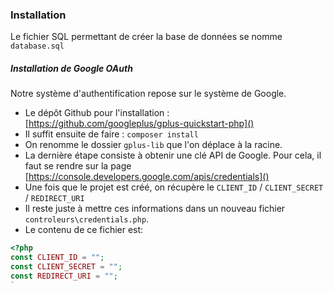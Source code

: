 ### Installation

Le fichier SQL permettant de créer la base de données se nomme `database.sql`

##### Installation de Google OAuth

Notre système d'authentification repose sur le système de Google.

- Le dépôt Github pour l'installation :  [https://github.com/googleplus/gplus-quickstart-php]()
- Il suffit ensuite de faire : `composer install`
- On renomme le dossier `gplus-lib` que l'on déplace à la racine.
- La dernière étape consiste à obtenir une clé API de Google. Pour cela, il faut se rendre sur la page [https://console.developers.google.com/apis/credentials]()
- Une fois que le projet est créé, on récupère le `CLIENT_ID` / `CLIENT_SECRET` / `REDIRECT_URI`
- Il reste juste à mettre ces informations dans un nouveau fichier `controleurs\credentials.php`.
- Le contenu de ce fichier est:
```php
<?php
const CLIENT_ID = "";
const CLIENT_SECRET = "";
const REDIRECT_URI = "";
`
